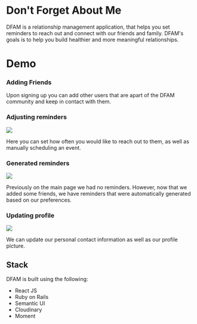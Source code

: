 # Don't Forget About Me
DFAM is a relationship management application, that helps you set reminders to reach out and connect with our friends and family. DFAM's goals is to help you build healthier and more meaningful relationships.

# Demo

### Adding Friends
<!-- ![](adding-friends.gif) -->

Upon signing up you can add other users that are apart of the DFAM community and keep in contact with them.

### Adjusting reminders
![](editting-reminders.gif)

Here you can set how often you would like to reach out to them, as well as manually scheduling an event.

### Generated reminders
![](generated-reminders.gif)

Previously on the main page we had no reminders. However, now that we added some friends, we have reminders that were automatically generated based on our preferences.

### Updating profile
![](cloudinary-profile.gif)

We can update our personal contact information as well as our profile picture.

## Stack
DFAM is built using the following:
- React JS
- Ruby on Rails
- Semantic UI
- Cloudinary
- Moment

